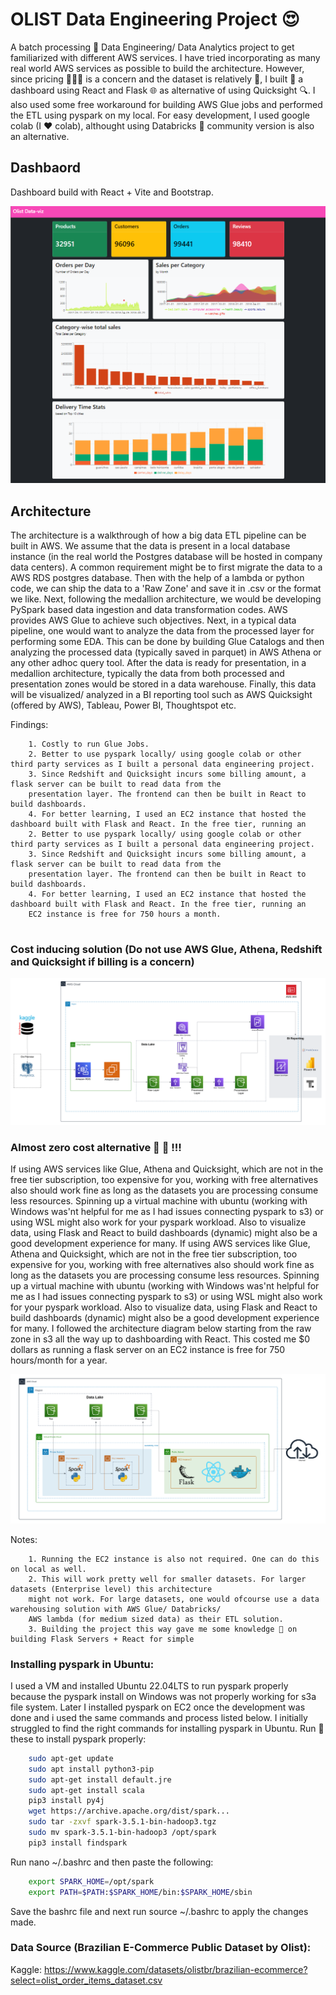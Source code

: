 # OLIST Data Engineering Project 😍

A batch processing 🔧 Data Engineering/ Data Analytics project to get familiarized with different AWS services. I have tried incorporating as many real world AWS services as possible to build the architecture. However, since pricing 💸💸💸 is a concern and the dataset is relatively 🤏, I built 💪 a dashboard using React and Flask 🌐 as alternative of using Quicksight 🔍. I also used some free workaround for building AWS Glue jobs and performed the ETL using pyspark on my local. For easy development, I used google colab (I ❤️ colab), althought using Databricks 🧱 community version is also an alternative.

## Dashbaord

Dashboard build with React + Vite and Bootstrap.

![Final Visualization](visualization_react_1.png)

## Architecture 

The architecture is a walkthrough of how a big data ETL pipeline can be built in AWS. We assume that the data is present in a local database instance (in the real world the Postgres database will be hosted in company data centers). A common requirement might be to first migrate the data to a AWS RDS postgres database. Then with the help of a lambda or python code, we can ship the data to a 'Raw Zone' and save it in .csv or the format we like. Next, following the medallion architecture, we would be developing PySpark based data ingestion and data transformation codes. AWS provides AWS Glue to achieve such objectives.
Next, in a typical data pipeline, one would want to analyze the data from the processed layer for performing some EDA. This can be done by building Glue Catalogs and then analyzing the processed data (typically saved in parquet) in AWS Athena or any other adhoc query tool. After the data is ready for presentation, in a medallion architecture, typically the data from both processed and presentation zones would be stored in a data warehouse. Finally, this data will be visualized/ analyzed in a BI reporting tool such as AWS Quicksight (offered by AWS), Tableau, Power BI, Thoughtspot etc.

Findings:
```raw
    1. Costly to run Glue Jobs.
    2. Better to use pyspark locally/ using google colab or other third party services as I built a personal data engineering project.
    3. Since Redshift and Quicksight incurs some billing amount, a flask server can be built to read data from the
    presentation layer. The frontend can then be built in React to build dashboards.
    4. For better learning, I used an EC2 instance that hosted the dashboard built with Flask and React. In the free tier, running an
    2. Better to use pyspark locally/ using google colab or other third party services as I built a personal data engineering project.
    3. Since Redshift and Quicksight incurs some billing amount, a flask server can be built to read data from the
    presentation layer. The frontend can then be built in React to build dashboards.
    4. For better learning, I used an EC2 instance that hosted the dashboard built with Flask and React. In the free tier, running an
    EC2 instance is free for 750 hours a month.
    
```
### Cost inducing solution (Do not use AWS Glue, Athena, Redshift and Quicksight if billing is a concern)
![AWS Data Pipeline](AWS_project_architecture.png)


### Almost zero cost alternative 💯 🚀 !!!

If using AWS services like Glue, Athena and Quicksight, which are not in the free tier subscription, too expensive for you, working with free alternatives also should work fine as long as the datasets you are processing consume less resources. Spinning up a virtual machine with ubuntu (working with Windows was'nt helpful for me as I had issues connecting pyspark to s3) or using WSL might also work for your pyspark workload. Also to visualize data, using Flask and React to build dashboards (dynamic) might also be a good development experience for many.
If using AWS services like Glue, Athena and Quicksight, which are not in the free tier subscription, too expensive for you, working with free alternatives also should work fine as long as the datasets you are processing consume less resources. Spinning up a virtual machine with ubuntu (working with Windows was'nt helpful for me as I had issues connecting pyspark to s3) or using WSL might also work for your pyspark workload. Also to visualize data, using Flask and React to build dashboards (dynamic) might also be a good development experience for many.
I followed the architecture diagram below starting from the raw zone in s3 all the way up to dashboarding with React. This costed me $0 dollars as running a flask server on an EC2 instance is free for 750 hours/month for a year.

![Zero Cost Pipeline](Almost_Zero_Cost_Solution_to_Dashboarding.png)

Notes:
```raw
    1. Running the EC2 instance is also not required. One can do this on local as well.
    2. This will work pretty well for smaller datasets. For larger datasets (Enterprise level) this architecture
    might not work. For large datasets, one would ofcourse use a data warehousing solution with AWS Glue/ Databricks/
    AWS lambda (for medium sized data) as their ETL solution.
    3. Building the project this way gave me some knowledge 🧠 on building Flask Servers + React for simple
``` 

### Installing pyspark in Ubuntu:

I used a VM and installed Ubuntu 22.04LTS to run pyspark properly because the pyspark install on Windows was not properly working for s3a file system. Later I installed pyspark on EC2 once the development was done and i used the same commands and process listed below.
I initially struggled to find the right commands for installing pyspark in Ubuntu. Run 🚀 these to install pyspark properly:

```bash
    sudo apt-get update
    sudo apt install python3-pip
    sudo apt-get install default.jre
    sudo apt-get install scala
    pip3 install py4j
    wget https://archive.apache.org/dist/spark... 
    sudo tar -zxvf spark-3.5.1-bin-hadoop3.tgz
    sudo mv spark-3.5.1-bin-hadoop3 /opt/spark 
    pip3 install findspark
```

Run nano ~/.bashrc and then paste the following:

```bash
    export SPARK_HOME=/opt/spark
    export PATH=$PATH:$SPARK_HOME/bin:$SPARK_HOME/sbin
```

Save the bashrc file and next run source ~/.bashrc to apply the changes made.


### Data Source (Brazilian E-Commerce Public Dataset by Olist):

Kaggle: https://www.kaggle.com/datasets/olistbr/brazilian-ecommerce?select=olist_order_items_dataset.csv
